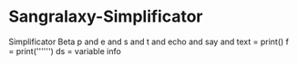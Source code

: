 # Sangralaxy-Simplificator
Simplificator Beta
p and e and s and t and echo and say and text = print()
f = print('''''')
ds = variable info
